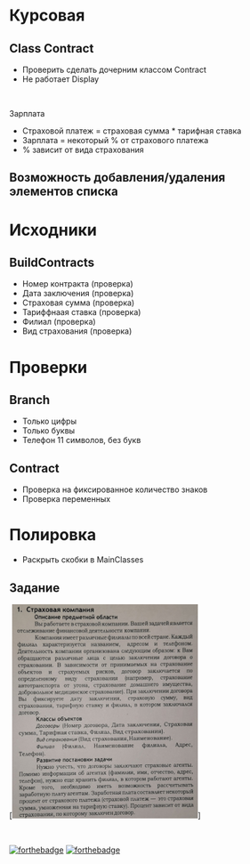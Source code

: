 # Курсовая

## Class Contract
- Проверить сделать дочерним классом Contract
- Не работает Display
<br>


Зарплата

- Страховой платеж = страховая сумма * тарифная ставка
- Зарплата = некоторый % от страхового платежа
- % зависит от вида страхования

## Возможность добавления/удаления элементов списка

# Исходники
## BuildContracts
- Номер контракта (проверка)
- Дата заключения (проверка)
- Страховая сумма (проверка)
- Тариффнаая ставка (проверка)
- Филиал (проверка)
- Вид страхования (проверка)



# Проверки
## Branch
- Только цифры
- Только буквы
- Телефон 11 символов, без букв

## Contract
- Проверка на фиксированное количество знаков
- Проверка переменных


# Полировка
- Раскрыть скобки в MainClasses

## Задание

[![Задание](https://github.com/CreativeWex/Course/blob/master/task.png)]

<br>

[![forthebadge](https://forthebadge.com/images/badges/made-with-c.svg)](https://forthebadge.com)
[![forthebadge](https://forthebadge.com/images/badges/built-with-love.svg)](https://forthebadge.com)

 